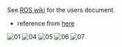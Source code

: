 See [ROS wiki](http://wiki.ros.org/ar_track_alvar) for the users document.

- reference from [here](https://github.com/ros-perception/ar_track_alvar)

![01](https://user-images.githubusercontent.com/87522493/151307377-c60d20f6-6ef1-43ea-955f-e20815efa55a.png)
![04](https://user-images.githubusercontent.com/87522493/151307384-2ec28816-3e34-41d1-bbd4-184241cdc4ce.png)
![05](https://user-images.githubusercontent.com/87522493/151307387-158ad335-91c1-4a68-a83a-c8e471c90cea.png)
![06](https://user-images.githubusercontent.com/87522493/151307407-2dfcb524-a619-4851-996e-5b53afe8b9d7.png)
![07](https://user-images.githubusercontent.com/87522493/151307392-2e3d1522-febe-49de-97ee-a8e7c2509d77.png)
